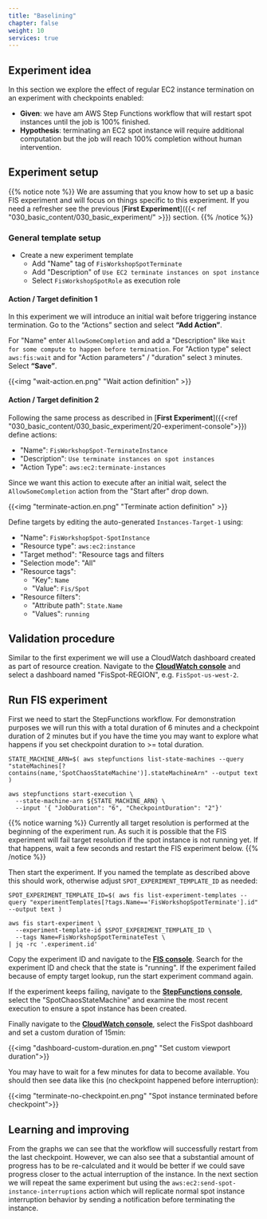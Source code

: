 ```yaml
---
title: "Baselining"
chapter: false
weight: 10
services: true
---
```



## Experiment idea

In this section we explore the effect of regular EC2 instance termination on an experiment with checkpoints enabled:

* **Given**: we have am AWS Step Functions workflow that will restart spot instances until the job is 100% finished.
* **Hypothesis**: terminating an EC2 spot instance will require additional computation but the job will reach 100% completion without human intervention.

## Experiment setup

{{% notice note %}}
We are assuming that you know how to set up a basic FIS experiment and will focus on things specific to this experiment. If you need a refresher see the previous [**First Experiment**]({{< ref "030_basic_content/030_basic_experiment/" >}}) section.
{{% /notice %}}

### General template setup

* Create a new experiment template
  * Add "Name" tag of `FisWorkshopSpotTerminate`
  * Add "Description" of `Use EC2 terminate instances on spot instance`
  * Select `FisWorkshopSpotRole` as execution role

#### Action / Target definition 1

In this experiment we will introduce an initial wait before triggering instance termination. Go to the “Actions” section and select **“Add Action”**.

For "Name" enter `AllowSomeCompletion` and add a "Description" like `Wait for some compute to happen before termination`. For "Action type" select `aws:fis:wait` and for "Action parameters" / "duration" select `3` minutes. Select **“Save”**.

{{<img "wait-action.en.png" "Wait action definition" >}}

#### Action / Target definition 2

Following the same process as described in [**First Experiment**]({{<ref "030_basic_content/030_basic_experiment/20-experiment-console">}}) define actions:

* "Name": `FisWorkshopSpot-TerminateInstance`
* "Description": `Use terminate instances on spot instances`
* "Action Type": `aws:ec2:terminate-instances`

Since we want this action to execute after an initial wait, select the `AllowSomeCompletion` action from the "Start after" drop down.

{{<img "terminate-action.en.png" "Terminate action definition" >}}

Define targets by editing the auto-generated `Instances-Target-1` using:

* "Name": `FisWorkshopSpot-SpotInstance`
* "Resource type": `aws:ec2:instance`
* "Target method": "Resource tags and filters
* "Selection mode": "All"
* "Resource tags": 
  * "Key": `Name`
  * "Value": `Fis/Spot`
* "Resource filters":
  * "Attribute path": `State.Name`
  * "Values": `running`

## Validation procedure  

Similar to the first experiment we will use a CloudWatch dashboard created as part of resource creation. Navigate to the [**CloudWatch console**](https://console.aws.amazon.com/cloudwatch/home?#dashboards:) and select a dashboard named "FisSpot-REGION", e.g. `FisSpot-us-west-2`. 

## Run FIS experiment

First we need to start the StepFunctions workflow. For demonstration purposes we will run this with a total duration of 6 minutes and a checkpoint duration of 2 minutes but if you have the time you may want to explore what happens if you set checkpoint duration to >= total duration.

```
STATE_MACHINE_ARN=$( aws stepfunctions list-state-machines --query "stateMachines[?contains(name,'SpotChaosStateMachine')].stateMachineArn" --output text )

aws stepfunctions start-execution \
  --state-machine-arn ${STATE_MACHINE_ARN} \
  --input '{ "JobDuration": "6", "CheckpointDuration": "2"}'
```

{{% notice warning %}}
Currently all target resolution is performed at the beginning of the experiment run. As such it is possible that the FIS experiment will fail target resolution if the spot instance is not running yet. If that happens, wait a few seconds and restart the FIS experiment below.
{{% /notice %}}

Then start the experiment. If you named the template as described above this should work, otherwise adjust `SPOT_EXPERIMENT_TEMPLATE_ID` as needed:

```
SPOT_EXPERIMENT_TEMPLATE_ID=$( aws fis list-experiment-templates --query "experimentTemplates[?tags.Name=='FisWorkshopSpotTerminate'].id" --output text )

aws fis start-experiment \
  --experiment-template-id $SPOT_EXPERIMENT_TEMPLATE_ID \
  --tags Name=FisWorkshopSpotTerminateTest \
| jq -rc '.experiment.id'
```

Copy the experiment ID and navigate to the [**FIS console**](https://console.aws.amazon.com/fis/home?#Experiments). Search for the experiment ID and check that the state is "running". If the experiment failed because of empty target lookup, run the start experiment command again.

If the experiment keeps failing, navigate to the [**StepFunctions console**](https://console.aws.amazon.com/states/home?#/statemachines), select the "SpotChaosStateMachine" and examine the most recent execution to ensure a spot instance has been created.

Finally navigate to the [**CloudWatch console**](https://console.aws.amazon.com/cloudwatch/home?#dashboards:), select the FisSpot dashboard and set a custom duration of 15min:

{{<img "dashboard-custom-duration.en.png" "Set custom viewport duration">}}

You may have to wait for a few minutes for data to become available. You should then see data like this (no checkpoint happened before interruption):

{{<img "terminate-no-checkpoint.en.png" "Spot instance terminated before checkpoint">}}

## Learning and improving

From the graphs we can see that the workflow will successfully restart from the last checkpoint. However, we can also see that a substantial amount of progress has to be re-calculated and it would be better if we could save progress closer to the actual interruption of the instance. In the next section we will repeat the same experiment but using the `aws:ec2:send-spot-instance-interruptions` action which will replicate normal spot instance interruption behavior by sending a notification before terminating the instance.

